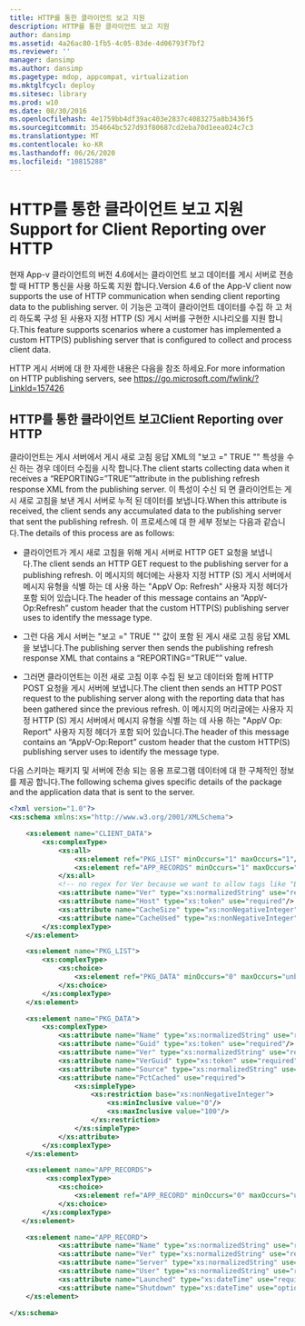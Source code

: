 ```yaml
---
title: HTTP를 통한 클라이언트 보고 지원
description: HTTP를 통한 클라이언트 보고 지원
author: dansimp
ms.assetid: 4a26ac80-1fb5-4c05-83de-4d06793f7bf2
ms.reviewer: ''
manager: dansimp
ms.author: dansimp
ms.pagetype: mdop, appcompat, virtualization
ms.mktglfcycl: deploy
ms.sitesec: library
ms.prod: w10
ms.date: 08/30/2016
ms.openlocfilehash: 4e1759bb4df39ac403e2837c4083275a8b3436f5
ms.sourcegitcommit: 354664bc527d93f80687cd2eba70d1eea024c7c3
ms.translationtype: MT
ms.contentlocale: ko-KR
ms.lasthandoff: 06/26/2020
ms.locfileid: "10815288"
---
```

# <span data-ttu-id="3a62d-103">HTTP를 통한 클라이언트 보고 지원</span><span class="sxs-lookup"><span data-stu-id="3a62d-103">Support for Client Reporting over HTTP</span></span>


<span data-ttu-id="3a62d-104">현재 App-v 클라이언트의 버전 4.6에서는 클라이언트 보고 데이터를 게시 서버로 전송할 때 HTTP 통신을 사용 하도록 지원 합니다.</span><span class="sxs-lookup"><span data-stu-id="3a62d-104">Version 4.6 of the App-V client now supports the use of HTTP communication when sending client reporting data to the publishing server.</span></span> <span data-ttu-id="3a62d-105">이 기능은 고객이 클라이언트 데이터를 수집 하 고 처리 하도록 구성 된 사용자 지정 HTTP (S) 게시 서버를 구현한 시나리오를 지원 합니다.</span><span class="sxs-lookup"><span data-stu-id="3a62d-105">This feature supports scenarios where a customer has implemented a custom HTTP(S) publishing server that is configured to collect and process client data.</span></span>

<span data-ttu-id="3a62d-106">HTTP 게시 서버에 대 한 자세한 내용은 다음을 참조 하세요.</span><span class="sxs-lookup"><span data-stu-id="3a62d-106">For more information on HTTP publishing servers, see</span></span> <https://go.microsoft.com/fwlink/?LinkId=157426>

## <span data-ttu-id="3a62d-107">HTTP를 통한 클라이언트 보고</span><span class="sxs-lookup"><span data-stu-id="3a62d-107">Client Reporting over HTTP</span></span>


<span data-ttu-id="3a62d-108">클라이언트는 게시 서버에서 게시 새로 고침 응답 XML의 "보고 =" TRUE "" 특성을 수신 하는 경우 데이터 수집을 시작 합니다.</span><span class="sxs-lookup"><span data-stu-id="3a62d-108">The client starts collecting data when it receives a “REPORTING=”TRUE””attribute in the publishing refresh response XML from the publishing server.</span></span> <span data-ttu-id="3a62d-109">이 특성이 수신 되 면 클라이언트는 게시 새로 고침을 보낸 게시 서버로 누적 된 데이터를 보냅니다.</span><span class="sxs-lookup"><span data-stu-id="3a62d-109">When this attribute is received, the client sends any accumulated data to the publishing server that sent the publishing refresh.</span></span> <span data-ttu-id="3a62d-110">이 프로세스에 대 한 세부 정보는 다음과 같습니다.</span><span class="sxs-lookup"><span data-stu-id="3a62d-110">The details of this process are as follows:</span></span>

-   <span data-ttu-id="3a62d-111">클라이언트가 게시 새로 고침을 위해 게시 서버로 HTTP GET 요청을 보냅니다.</span><span class="sxs-lookup"><span data-stu-id="3a62d-111">The client sends an HTTP GET request to the publishing server for a publishing refresh.</span></span> <span data-ttu-id="3a62d-112">이 메시지의 헤더에는 사용자 지정 HTTP (S) 게시 서버에서 메시지 유형을 식별 하는 데 사용 하는 "AppV Op: Refresh" 사용자 지정 헤더가 포함 되어 있습니다.</span><span class="sxs-lookup"><span data-stu-id="3a62d-112">The header of this message contains an “AppV-Op:Refresh” custom header that the custom HTTP(S) publishing server uses to identify the message type.</span></span>

-   <span data-ttu-id="3a62d-113">그런 다음 게시 서버는 "보고 =" TRUE "" 값이 포함 된 게시 새로 고침 응답 XML을 보냅니다.</span><span class="sxs-lookup"><span data-stu-id="3a62d-113">The publishing server then sends the publishing refresh response XML that contains a “REPORTING=”TRUE”” value.</span></span>

-   <span data-ttu-id="3a62d-114">그러면 클라이언트는 이전 새로 고침 이후 수집 된 보고 데이터와 함께 HTTP POST 요청을 게시 서버에 보냅니다.</span><span class="sxs-lookup"><span data-stu-id="3a62d-114">The client then sends an HTTP POST request to the publishing server along with the reporting data that has been gathered since the previous refresh.</span></span> <span data-ttu-id="3a62d-115">이 메시지의 머리글에는 사용자 지정 HTTP (S) 게시 서버에서 메시지 유형을 식별 하는 데 사용 하는 "AppV Op: Report" 사용자 지정 헤더가 포함 되어 있습니다.</span><span class="sxs-lookup"><span data-stu-id="3a62d-115">The header of this message contains an “AppV-Op:Report” custom header that the custom HTTP(S) publishing server uses to identify the message type.</span></span>

<span data-ttu-id="3a62d-116">다음 스키마는 패키지 및 서버에 전송 되는 응용 프로그램 데이터에 대 한 구체적인 정보를 제공 합니다.</span><span class="sxs-lookup"><span data-stu-id="3a62d-116">The following schema gives specific details of the package and the application data that is sent to the server.</span></span>

```xml
<?xml version="1.0"?>
<xs:schema xmlns:xs="http://www.w3.org/2001/XMLSchema">

    <xs:element name="CLIENT_DATA">
        <xs:complexType>
            <xs:all>
                <xs:element ref="PKG_LIST" minOccurs="1" maxOccurs="1"/>
                <xs:element ref="APP_RECORDS" minOccurs="1" maxOccurs="1"/>
            </xs:all>
            <!-- no regex for Ver because we want to allow tags like "Beta" -->
            <xs:attribute name="Ver" type="xs:normalizedString" use="required"/>
            <xs:attribute name="Host" type="xs:token" use="required"/>
            <xs:attribute name="CacheSize" type="xs:nonNegativeInteger" use="required"/>
            <xs:attribute name="CacheUsed" type="xs:nonNegativeInteger" use="required"/>
        </xs:complexType>
    </xs:element>

    <xs:element name="PKG_LIST">
        <xs:complexType>
            <xs:choice>
                <xs:element ref="PKG_DATA" minOccurs="0" maxOccurs="unbounded"/>
            </xs:choice>
        </xs:complexType>
    </xs:element>

    <xs:element name="PKG_DATA">
        <xs:complexType>
            <xs:attribute name="Name" type="xs:normalizedString" use="required"/>
            <xs:attribute name="Guid" type="xs:token" use="required"/>
            <xs:attribute name="Ver" type="xs:normalizedString" use="required"/>
            <xs:attribute name="VerGuid" type="xs:token" use="required"/>
            <xs:attribute name="Source" type="xs:normalizedString" use="required"/>
            <xs:attribute name="PctCached" use="required">
                <xs:simpleType>
                    <xs:restriction base="xs:nonNegativeInteger">
                        <xs:minInclusive value="0"/>
                        <xs:maxInclusive value="100"/>
                    </xs:restriction>
                </xs:simpleType>
            </xs:attribute>
        </xs:complexType>
    </xs:element>

    <xs:element name="APP_RECORDS">
         <xs:complexType>
            <xs:choice>
                <xs:element ref="APP_RECORD" minOccurs="0" maxOccurs="unbounded"/>
            </xs:choice>
        </xs:complexType>
   </xs:element>

    <xs:element name="APP_RECORD">
            <xs:attribute name="Name" type="xs:normalizedString" use="required"/>
            <xs:attribute name="Ver" type="xs:normalizedString" use="required"/>
            <xs:attribute name="Server" type="xs:normalizedString" use="required"/>
            <xs:attribute name="User" type="xs:normalizedString" use="required"/>
            <xs:attribute name="Launched" type="xs:dateTime" use="required"/>
            <xs:attribute name="Shutdown" type="xs:dateTime" use="optional"/>
    </xs:element>

</xs:schema>
```

 

 





